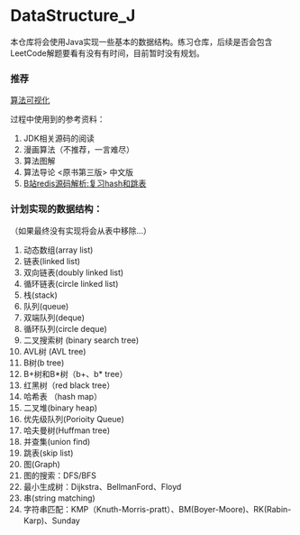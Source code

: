 # DataStructure_J
本仓库将会使用Java实现一些基本的数据结构。练习仓库，后续是否会包含LeetCode解题要看有没有有时间，目前暂时没有规划。

### 推荐

[算法可视化](https://visualgo.net/zh)

过程中使用到的参考资料：

1. JDK相关源码的阅读
2. 漫画算法（不推荐，一言难尽）
3. 算法图解
4. 算法导论 <原书第三版> 中文版
5. [B站redis源码解析:复习hash和跳表](https://www.bilibili.com/video/BV1Jq4y1p7Rw/?spm_id_from=333.337.search-card.all.click&vd_source=e144372d05071b4e4bee1554f7a49a43)

### 计划实现的数据结构：
（如果最终没有实现将会从表中移除...）

1. 动态数组(array list) 
2. 链表(linked list)
3. 双向链表(doubly linked list)
4. 循环链表(circle linked list)
5. 栈(stack)
6. 队列(queue)
7. 双端队列(deque)
8. 循环队列(circle deque)
9. 二叉搜索树 (binary search tree)
10. AVL树 (AVL tree)
11. B树(b tree)
12. B+树和B\*树（b+、b\* tree）
13. 红黑树（red black tree）
14. 哈希表 （hash map）
15. 二叉堆(binary heap)
16. 优先级队列(Porioity Queue)
17. 哈夫曼树(Huffman tree)
18. 并查集(union find)
19. 跳表(skip list)
20. 图(Graph)
21. 图的搜索：DFS/BFS
22. 最小生成树：Dijkstra、BellmanFord、Floyd
23. 串(string matching)
24. 字符串匹配：KMP（Knuth-Morris-pratt）、BM(Boyer-Moore)、RK(Rabin-Karp)、Sunday
